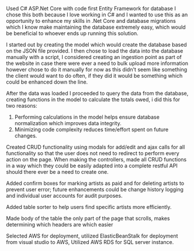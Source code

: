 Used C# ASP.Net Core with code first Entity Framework for database
I chose this both because I love working in C# and I wanted to use this as an opportunity to enhance my  skills in .Net Core and database migrations which I know make maintaining the database extremely easy, which would be beneficial to whoever ends up running this solution.

I started out by creating the model which would create the database based on the JSON file provided. I then chose to load the data into the database manually with a script, I considered creating an ingestion point as part of the website in case there were ever a need to bulk upload more information however chose to do it manually for now as this didn't seem like something the client would want to do often, if they did it would be something which could be enhanced down the line.

After the data was loaded I proceeded to query the data from the database, creating functions in the model to calculate the totals owed, i did this for two reasons:
1. Performing calculations in the model helps ensure database normalization which improves data integrity.
2. Minimizing code complexity reduces time/effort spent on future changes.

Created CRUD functionality using modals for add/edit and ajax calls for all functionality so that the user does not need to redirect to perform every action on the page. When making the controllers, made all CRUD functions in a way which they could be easily adapted into a complete restful API should there ever be a need to create one.

Added confirm boxes for marking artists as paid and for deleting artists to prevent user error; future enhancements could be change history logging and individual user accounts for audit purposes.

Added table sorter to help users find specific artists more efficiently.

Made body of the table the only part of the page that scrolls, makes determining which headers are which easier 

Selected AWS for deployment, utilized ElasticBeanStalk for deployment from visual studio to AWS, Utilized AWS RDS for SQL server instance. 
